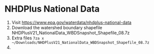 # NHDPlus National Data

1. Visit https://www.epa.gov/waterdata/nhdplus-national-data
2. Download the watershed boundary shapefile NHDPlusV21_NationalData_WBDSnapshot_Shapefile_08.7z
3. Extra files `7za x ~/Downloads/NHDPlusV21_NationalData_WBDSnapshot_Shapefile_08.7z`
4. 
